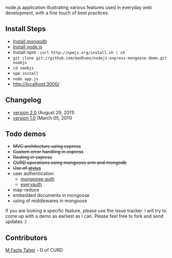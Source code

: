 node.js application illustrating various features used in everyday web development, with a fine touch of best practices.

## Install Steps
  * [Install mongodb](http://www.mongodb.org/display/DOCS/Building+for+Linux)
  * [Install node.js](https://github.com/joyent/node/wiki/Installation)
  * Install npm : `curl http://npmjs.org/install.sh | sh`
  * `git clone git://github.com/madhums/nodejs-express-mongoose-demo.git noobjs`
  * `cd noobjs`
  * `npm install`
  * `node app.js`
  * [http://localhost:3000/](http://localhost:3000/)

## Changelog
  * [version 2.0](https://github.com/madhums/nodejs-express-mongoose-demo/compare/v1.0...v2.0) (August 29, 2011)
  * [version 1.0](https://github.com/madhums/nodejs-express-mongoose-demo/commit/28d800dc4c794080ec34138be6358e5f05b34d37) (March 05, 2011)

## Todo demos
  * <del>MVC architecture using express</del>
  * <del>Custom error handling in express</del>
  * <del>Routing in express</del>
  * <del>CURD operations using mongoose orm and mongodb</del>
  * <del>Use of [stylus](http://learnboost.github.com/stylus/)</del>
  * user authentication
    * [mongoose-auth](https://github.com/bnoguchi/mongoose-auth)
    * [everyauth](https://github.com/bnoguchi/everyauth)
  * map-reduce
  * embedded documents in mongoose
  * using of middlewares in mongoose

If you are looking a specific feature, please use the issue tracker. I will try to come up with a demo as earliest as I can. Please feel free to fork and send updates :)

## Contributors
  [M Fazle Taher](https://github.com/mftaher)  - D of CURD
